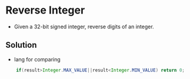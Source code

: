 # Reverse Integer
- Given a 32-bit signed integer, reverse digits of an integer.
## Solution
- lang for comparing
```java
    if(result>Integer.MAX_VALUE||result<Integer.MIN_VALUE) return 0;
```
